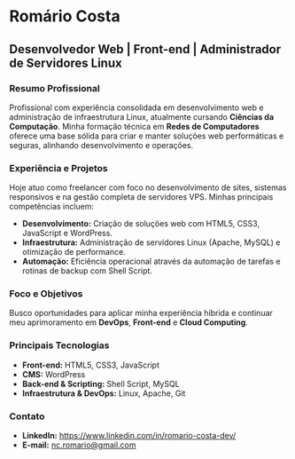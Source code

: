 # Romário Costa
**Desenvolvedor Web | Front-end | Administrador de Servidores Linux**
---

### Resumo Profissional

Profissional com experiência consolidada em desenvolvimento web e administração de infraestrutura Linux, atualmente cursando **Ciências da Computação**. Minha formação técnica em **Redes de Computadores** oferece uma base sólida para criar e manter soluções web performáticas e seguras, alinhando desenvolvimento e operações.

### Experiência e Projetos

Hoje atuo como freelancer com foco no desenvolvimento de sites, sistemas responsivos e na gestão completa de servidores VPS. Minhas principais competências incluem:

* **Desenvolvimento:** Criação de soluções web com HTML5, CSS3, JavaScript e WordPress.
* **Infraestrutura:** Administração de servidores Linux (Apache, MySQL) e otimização de performance.
* **Automação:** Eficiência operacional através da automação de tarefas e rotinas de backup com Shell Script.

### Foco e Objetivos

Busco oportunidades para aplicar minha experiência híbrida e continuar meu aprimoramento em **DevOps**, **Front-end** e **Cloud Computing**.

### Principais Tecnologias

* **Front-end:** HTML5, CSS3, JavaScript
* **CMS:** WordPress
* **Back-end & Scripting:** Shell Script, MySQL
* **Infraestrutura & DevOps:** Linux, Apache, Git

### Contato

* **LinkedIn:** https://www.linkedin.com/in/romario-costa-dev/
* **E-mail:** nc.romario@gmail.com
